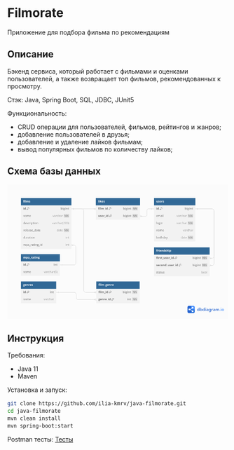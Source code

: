 # Filmorate
Приложение для подбора фильма по рекомендациям

## Описание
Бэкенд сервиса, который работает с фильмами и оценками пользователей, а также возвращает топ фильмов, рекомендованных к просмотру.

Стэк: Java, Spring Boot, SQL, JDBC, JUnit5

Функциональность: 
- CRUD операции для пользователей, фильмов, рейтингов и жанров;
- добавление пользователей в друзья;
- добавление и удаление лайков фильмам;
- вывод популярных фильмов по количеству лайков; 

## Схема базы данных
![Схема](assets/filmorate_db.png)

## Инструкция
Требования: 
- Java 11
- Maven 

Установка и запуск:
```bash
git clone https://github.com/ilia-kmrv/java-filmorate.git
cd java-filmorate
mvn clean install
mvn spring-boot:start
``` 
Postman тесты:
[Тесты](https://github.com/ilia-kmrv/java-filmorate/postman/add-database-tests.json)
